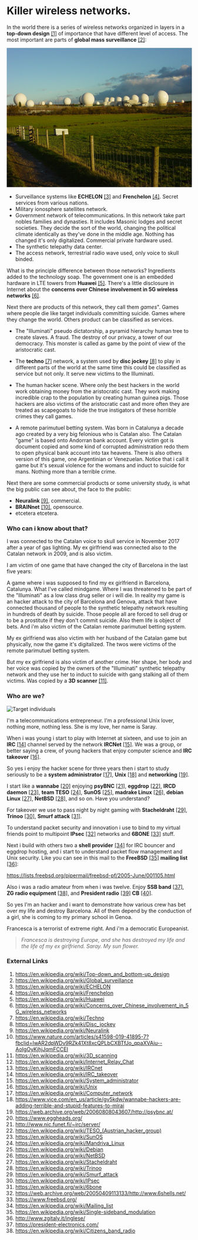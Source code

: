 # Killer wireless networks.

In the world there is a series of wireless networks organized in layers in a **top-down design** [[1]](https://en.wikipedia.org/wiki/Top-down_and_bottom-up_design) of importance that have different level of access. The most important are parts of **global mass surveillance** [[2]](https://en.wikipedia.org/wiki/Global_surveillance):

![Menwith](Images/Menwith-hill-radomes.jpg)

- Surveillance systems like **ECHELON** [[3]](https://en.wikipedia.org/wiki/ECHELON) and **Frenchelon** [[4]](https://en.wikipedia.org/wiki/Frenchelon). Secret services from various nations.
- Military ionosphere satellites network.
- Government  network of telecommunications. In this network take part nobles families and dynasties. It includes Masonic lodges and secret societies. They decide the sort of the world, changing the political climate identically as they've done in the middle age. Nothing has changed it's only digitalized. Commercial private hardware used.
- The synthetic telepathy data center.
- The access network, terrestrial radio wave used, only voice to skull binded. 

What is the principle difference between those networks? Ingredients added to the technology soap. The government one is an embedded hardware in LTE towers from **Huawei** [[5]](https://en.wikipedia.org/wiki/Huawei). There's a little disclosure in Internet about the **concerns over Chinese involvement in 5G wireless networks** [[6]](https://en.wikipedia.org/wiki/Concerns_over_Chinese_involvement_in_5G_wireless_networks).

Next there are products of this network, they call them *games*". Games where people die like target individuals committing suicide. Games where they change the world. Others product can be classified as services.

- The "Illuminati" pseudo dictatorship, a pyramid hierarchy human tree to create slaves. A fraud. The destroy of our privacy, a tower of our democracy. This monster is called as game by the point of view of the aristocratic cast.

- The **techno** [[7]](https://en.wikipedia.org/wiki/Techno) network, a system used by **disc jockey** [[8]](https://en.wikipedia.org/wiki/Disc_jockey) to play in different parts of the world at the same time this could be classified as service but not only. It serve new victims to the Illuminati.

- The human hacker scene. Where only the best hackers in the world work obtaining money from the aristocratic cast. They work making incredible crap to the population by creating human guinea pigs.  Those hackers are also victims of the aristocratic cast and more often they are treated as scapegoats to hide the true instigators of these horrible crimes they call games.

- A remote parimutuel betting system. Was born in Catalunya a decade ago created by a very big felonious who is Catalan also. The Catalan "game" is based onto Andorran bank account. Every victim got is document copied and some kind of corrupted administration redo them to open physical bank account into tax heavens. There is also others version of this game, one Argentinian or Venezuelan.  Notice that i call it game but it's sexual violence for the womans and induct to suicide for mans. Nothing more than a terrible crime.

Next there are some commercial products or some university study, is what the big public can see about, the face to the public:

- **Neuralink** [[9]](https://en.wikipedia.org/wiki/Neuralink), commercial.
- **BRAINnet** [[10]](https://en.wikipedia.org/wiki/Neuralink), opensource. 
- etcetera etcetera.

### Who can i know about that?

I was connected to the Catalan voice to skull service in November 2017 after a year of gas lighting. My ex girlfriend was connected also to the Catalan network in 2009, and is also victim.

I am victim of one game that have changed the city of Barcelona in the last five years:

A game where i was supposed to find my ex girlfriend in Barcelona, Catalunya. What I've called mindgame. Where I was threatened to be part of the "Illuminati" as a low class drug seller or i will die. In reality my game is an hacker attack to the city of Barcelona and Genova, attack that have connected thousand of people to the synthetic telepathy network resulting in hundreds of death by suicide. Those people all are forced to sell drug or to be a prostitute if they don't commit suicide. Also them life is object of bets. And i'm also victim of the Catalan remote parimutuel betting system.

My ex girlfriend was also victim with her husband of the Catalan game but physically, now the game it's digitalized. The twos were victims of the remote parimutuel betting system. 

But my ex girlfriend is also victim of another crime. Her shape, her body and her voice was copied by the owners of the "Illuminati" synthetic telepathy network and they use her to induct to suicide with gang stalking all of them victims. Was copied by a **3D scanner** [[11]](https://en.wikipedia.org/wiki/3D_scanning).

### Who are we?

![Target individuals](../Images/TIAMO.png)

I'm a telecommunications entrepreneur. I'm a professional Unix lover, nothing more, nothing less. She is my love, her name is Saray.

When i was young i start to play with Internet at sixteen, and use to join an **IRC** [[14]](https://en.wikipedia.org/wiki/Internet_Relay_Chat) channel served by the network **IRCNet** [[15]](https://en.wikipedia.org/wiki/IRCnet).  We was a group, or better saying a crew, of young hackers that enjoy computer science and **IRC takeover** [[16]](https://en.wikipedia.org/wiki/IRC_takeover). 

So yes i enjoy the hacker scene for three years then i start to study seriously to be a **system administrator** [[17]](https://en.wikipedia.org/wiki/System_administrator), **Unix** [[18]](https://en.wikipedia.org/wiki/Unix) and **networking** [[19]](https://en.wikipedia.org/wiki/Computer_network). 

I start like a **wannabe** [[20]](https://www.vice.com/en_us/article/gv5kdw/wannabe-hackers-are-adding-terrible-and-stupid-features-to-mirai) enjoying **psyBNC** [[21]](https://web.archive.org/web/20060808043607/http://psybnc.at/), **eggdrop** [[22]](https://www.eggheads.org/), **IRCD daemon** [[23]](http://www.nic.funet.fi/~irc/server/), **team TESO** [[24]](https://en.wikipedia.org/wiki/TESO_(Austrian_hacker_group)), **SunOS** [[25]](https://en.wikipedia.org/wiki/SunOS), **madrake Linux** [[26]](https://en.wikipedia.org/wiki/Mandriva_Linux), **debian Linux** [[27]](https://en.wikipedia.org/wiki/Debian), **NetBSD** [[28]](https://en.wikipedia.org/wiki/NetBSD), and so on. Have you understand? 

For takeover we use to pass night by night gaming with **Stacheldraht** [[29]](https://en.wikipedia.org/wiki/Stacheldraht), **Trinoo** [[30]](https://en.wikipedia.org/wiki/Trinoo), **Smurf attack** [[31]](https://en.wikipedia.org/wiki/Smurf_attack).

To understand packet security and innovation i use to bind to my virtual friends point to multipoint **IPsec** [[32]](https://en.wikipedia.org/wiki/IPsec) networks and **6BONE** [[33]](https://en.wikipedia.org/wiki/6bone) stuff. 

Next i build with others two a **shell provider** [[34]](https://web.archive.org/web/20050409113133/http://www.6shells.net/) for IRC bouncer and eggdrop hosting, and i start to understand packet flow management and Unix security. Like you can see in this mail to the **FreeBSD** [[35]](https://www.freebsd.org/) **mailing list** [[36]](https://en.wikipedia.org/wiki/Mailing_list):

https://lists.freebsd.org/pipermail/freebsd-pf/2005-June/001105.html

Also i was a radio amateur from when i was twelve. Enjoy **SSB band** [[37]](https://en.wikipedia.org/wiki/Single-sideband_modulation), **ZG radio equipment** [[38]](http://www.zgitaly.it/inglese/), and **President radio** [[39]](https://president-electronics.com/) **CB** [[40]](https://en.wikipedia.org/wiki/Citizens_band_radio).

So yes I'm an hacker and i want to demonstrate how various crew has bet over my life and destroy Barcelona. All of them depend by the conduction of a girl, she is coming to my primary school in Genoa. 

Francesca is a terrorist of extreme right. And i'm a democratic Europeanist.

> *Francesca is destroying Europe, and she has destroyed my life and the life of my ex girlfriend. Saray. My sun flower.*

### 

### External Links

1. https://en.wikipedia.org/wiki/Top-down_and_bottom-up_design
2. https://en.wikipedia.org/wiki/Global_surveillance
3. https://en.wikipedia.org/wiki/ECHELON
4. https://en.wikipedia.org/wiki/Frenchelon
5. https://en.wikipedia.org/wiki/Huawei
6. https://en.wikipedia.org/wiki/Concerns_over_Chinese_involvement_in_5G_wireless_networks
7. https://en.wikipedia.org/wiki/Techno
8. https://en.wikipedia.org/wiki/Disc_jockey
9. https://en.wikipedia.org/wiki/Neuralink
10. https://www.nature.com/articles/s41598-019-41895-7?fbclid=IwAR2dpWDv9RZk41Xt8xcQPLbCXBTfJo_qpaXVAiu--AoIgOyKjhjJqmFCCEI
11. https://en.wikipedia.org/wiki/3D_scanning
12. https://en.wikipedia.org/wiki/Internet_Relay_Chat
13. https://en.wikipedia.org/wiki/IRCnet
14. https://en.wikipedia.org/wiki/IRC_takeover
15. https://en.wikipedia.org/wiki/System_administrator
16. https://en.wikipedia.org/wiki/Unix
17. https://en.wikipedia.org/wiki/Computer_network
18. https://www.vice.com/en_us/article/gv5kdw/wannabe-hackers-are-adding-terrible-and-stupid-features-to-mirai
19. https://web.archive.org/web/20060808043607/http://psybnc.at/
20. https://www.eggheads.org/
21. http://www.nic.funet.fi/~irc/server/
22. https://en.wikipedia.org/wiki/TESO_(Austrian_hacker_group)
23. https://en.wikipedia.org/wiki/SunOS
24. https://en.wikipedia.org/wiki/Mandriva_Linux
25. https://en.wikipedia.org/wiki/Debian
26. https://en.wikipedia.org/wiki/NetBSD
27. https://en.wikipedia.org/wiki/Stacheldraht
28. https://en.wikipedia.org/wiki/Trinoo
29. https://en.wikipedia.org/wiki/Smurf_attack
30. https://en.wikipedia.org/wiki/IPsec
31. https://en.wikipedia.org/wiki/6bone
32. https://web.archive.org/web/20050409113133/http://www.6shells.net/
33. https://www.freebsd.org/
34. https://en.wikipedia.org/wiki/Mailing_list
35. https://en.wikipedia.org/wiki/Single-sideband_modulation
36. http://www.zgitaly.it/inglese/
37. https://president-electronics.com/
38. https://en.wikipedia.org/wiki/Citizens_band_radio